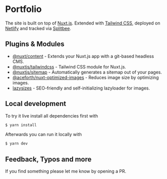 # Portfolio

The site is built on top of [Nuxt.js](https://nuxtjs.org). Extended with [Tailwind CSS](https://tailwindcss.com), deployed on [Netlify](https://www.netlify.com) and tracked via [Splitbee](https://splitbee.io).

## Plugins & Modules

- [@nuxt/content](https://content.nuxtjs.org) - Extends your Nuxt.js app with a git-based headless CMS.
- [@nuxtjs/tailwindcss](https://tailwindcss.nuxtjs.org) - Tailwind CSS module for Nuxt.js.
- [@nuxtjs/sitemap](https://sitemap.nuxtjs.org) - Automatically generates a sitemap out of your pages.
- [@aceforth/nuxt-optimized-images](https://github.com/juliomrqz/nuxt-optimized-images) - Reduces image size by optimizing images.
- [lazysizes](https://github.com/aFarkas/lazysizes) - SEO-friendly and self-initializing lazyloader for images.

## Local development

To try it live install all dependencies first with

```sh
$ yarn install
```

Afterwards you can run it locally with

```sh
$ yarn dev
```

## Feedback, Typos and more

If you find something please let me know by opening a PR.
